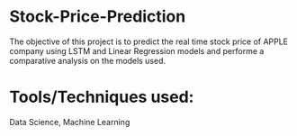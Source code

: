 # Stock-Price-Prediction
The objective of this project is to predict the real time stock price of APPLE company using LSTM and Linear Regression models and performe a comparative analysis on the models used.
# Tools/Techniques used:
Data Science, Machine Learning
